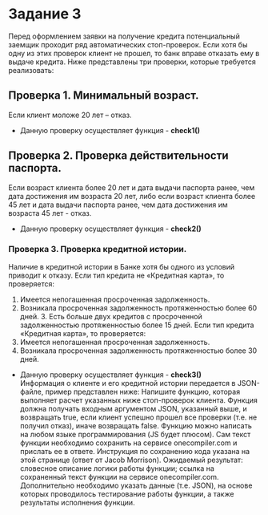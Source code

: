 # Задание 3 
Перед оформлением заявки на получение кредита потенциальный заемщик проходит ряд автоматических стоп-проверок. Если хотя бы одну из этих проверок клиент не прошел, то банк вправе отказать ему в выдаче кредита. Ниже представлены три проверки, которые требуется реализовать: 

## Проверка 1. Минимальный возраст. 
Если клиент моложе 20 лет – отказ.
- Данную проверку осуществляет функция - **check1()**

## Проверка 2. Проверка действительности паспорта. 
Если возраст клиента более 20 лет и дата выдачи паспорта ранее, чем дата достижения им возраста 20 лет, либо если возраст клиента более 45 лет и дата выдачи паспорта ранее, чем дата достижения им возраста 45 лет - отказ. 
- Данную проверку осуществляет функция - **check2()**

### Проверка 3. Проверка кредитной истории. 
Наличие в кредитной истории в Банке хотя бы одного из условий приводит к отказу. 
Если тип кредита не «Кредитная карта», то проверяется: 
1. Имеется непогашенная просроченная задолженность. 
2. Возникала просроченная задолженность протяженностью более 60 дней. 3. Есть больше двух кредитов с просроченной задолженностью 
протяженностью более 15 дней. 
Если тип кредита «Кредитная карта», то проверяется: 
1. Имеется непогашенная просроченная задолженность. 
2. Возникала просроченная задолженность протяженностью более 30 дней.
- Данную проверку осуществляет функция - **check3()**   
Информация о клиенте и его кредитной истории передается в JSON-файле, пример представлен ниже: 
Напишите функцию, которая выполняет расчет указанных ниже стоп-проверок клиента. Функция должна получать входным аргументом JSON, указанный выше, и возвращать true, если клиент успешно прошел все проверки (т.е. не получил отказ), иначе возвращать false. 
Функцию можно написать на любом языке программирования (JS будет плюсом). Сам текст функции необходимо сохранить на сервисе onecompiler.com и прислать ее в ответе. Инструкция по сохранению кода указана на этой странице (ответ от Jacob Morrison). 
Ожидаемый результат: словесное описание логики работы функции; ссылка на сохраненный текст функции на сервисе onecompiler.com. Дополнительно необходимо указать данные (т.е. JSON), на основе которых проводилось тестирование работы функции, а также результаты исполнения функции.
